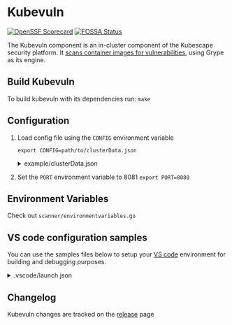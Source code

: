 # Kubevuln
[![OpenSSF Scorecard](https://api.securityscorecards.dev/projects/github.com/Aryaman6492/shieldvuln/badge)](https://securityscorecards.dev/viewer/?uri=github.com/Aryaman6492/shieldvuln)
[![FOSSA Status](https://app.fossa.com/api/projects/git%2Bgithub.com%2Fkubescape%2Fkubevuln.svg?type=shield&issueType=license)](https://app.fossa.com/projects/git%2Bgithub.com%2Fkubescape%2Fkubevuln?ref=badge_shield&issueType=license)

The Kubevuln component is an in-cluster component of the Kubescape security platform.
It [scans container images for vulnerabilities](https://www.armosec.io/blog/code-repository-container-image-registry-scanning/?utm_source=github&utm_medium=repository), using Grype as its engine.

## Build Kubevuln
To build kubevuln with its dependencies run: `make`

## Configuration
1. Load config file using the `CONFIG` environment variable

   `export CONFIG=path/to/clusterData.json`

   <details><summary>example/clusterData.json</summary>

   ```json5
   {
       "gatewayWebsocketURL": "127.0.0.1:8001",
       "gatewayRestURL": "127.0.0.1:8002",
       "kubevulnURL": "127.0.0.1:8080",
       "kubescapeURL": "127.0.0.1:8080",
       "eventReceiverRestURL": "https://report.armo.cloud",
       "eventReceiverWebsocketURL": "wss://report.armo.cloud",
       "rootGatewayURL": "wss://ens.euprod1.cyberarmorsoft.com/v1/waitfornotification",
       "accountID": "*********************",
       "clusterName": "******"
      }
   ```
   </details>

2. Set the `PORT` environment variable to 8081
   `export PORT=8080`

## Environment Variables

Check out `scanner/environmentvariables.go`

## VS code configuration samples

You can use the samples files below to setup your [VS code](https://www.armosec.io/blog/securing-ci-cd-pipelines-security-gates/?utm_source=github&utm_medium=repository) environment for building and debugging purposes.

<details><summary>.vscode/launch.json</summary>

```json5
{
    "version": "0.2.0",
    "configurations": [
        {
            "name": "Launch Package",
            "type": "go",
            "request": "launch",
            "mode": "auto",
            "program":  "${workspaceRoot}",
                 "env": {
                     "PORT": "8080",
                     "NAMESPACE": "kubescape",
                     "CONFIG": "${workspaceRoot}/.vscode/clusterData.json",
            },
            "args": [
                "-alsologtostderr", "-v=4", "2>&1"
            ]
        }
    ]
}
```
We configure the Kubevuln to listen to port 8080, and define the configuration in the clusterData.json file [as mentioned above](https://github.com/Aryaman6492/shieldvuln#configuration).
</details>

## Changelog

Kubevuln changes are tracked on the [release](https://github.com/Aryaman6492/shieldvuln/releases) page
